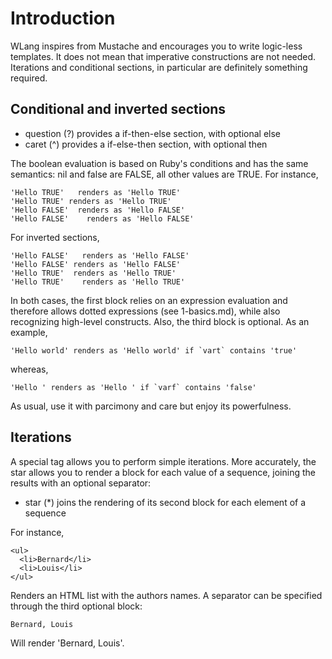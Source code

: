# Introduction

WLang inspires from Mustache and encourages you to write logic-less templates. It does not mean that imperative constructions are not needed. Iterations and conditional sections, in particular are definitely something required.

## Conditional and inverted sections

* question (?) provides a if-then-else section, with optional else
* caret    (^) provides a if-else-then section, with optional then

The boolean evaluation is based on Ruby's conditions and has the same semantics: nil and false are FALSE, all other values are TRUE. For instance,

    'Hello TRUE'   renders as 'Hello TRUE'
    'Hello TRUE' renders as 'Hello TRUE'
    'Hello FALSE'  renders as 'Hello FALSE'
    'Hello FALSE'    renders as 'Hello FALSE'

For inverted sections,

    'Hello FALSE'   renders as 'Hello FALSE'
    'Hello FALSE' renders as 'Hello FALSE'
    'Hello TRUE'  renders as 'Hello TRUE'
    'Hello TRUE'    renders as 'Hello TRUE'

In both cases, the first block relies on an expression evaluation and therefore allows dotted expressions (see 1-basics.md), while also recognizing high-level constructs. Also, the third block is optional. As an example,

    'Hello world' renders as 'Hello world' if `vart` contains 'true'

whereas,

    'Hello ' renders as 'Hello ' if `varf` contains 'false'

As usual, use it with parcimony and care but enjoy its powerfulness.

## Iterations

A special tag allows you to perform simple iterations. More accurately, the star allows you to render a block for each value of a sequence, joining the results with an optional separator:

* star (*) joins the rendering of its second block for each element of a sequence

For instance,

    <ul>
      <li>Bernard</li>
      <li>Louis</li>
    </ul>

Renders an HTML list with the authors names. A separator can be specified through the third optional block:

    Bernard, Louis

Will render 'Bernard, Louis'.
